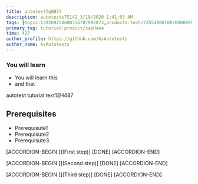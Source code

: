 ```yaml
---
title: autotestTg0B57
description: autotests75142_3/19/2020 1:41:03 AM
tags: [topic:139269250608756787992873,products:tech/73554900100700000996,tutorial:experience/advanced]
primary_tag: tutorial:product/sapHana
time: 427
author_profile: https://github.com/ksAutotests
author_name: ksAutotests
---
```

### You will learn
- You will learn this
- and that

autotest tutorial text12H487

## Prerequisites
- Prerequisute1
- Prerequisute2
- Prerequisute3

[ACCORDION-BEGIN [](First step)]
[DONE]
[ACCORDION-END]

[ACCORDION-BEGIN [](Second step)]
[DONE]
[ACCORDION-END]

[ACCORDION-BEGIN [](Third step)]
[DONE]
[ACCORDION-END]

